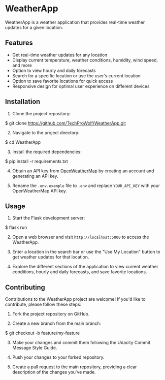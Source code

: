 # WeatherApp

WeatherApp is a weather application that provides real-time weather updates for a given location.

## Features

- Get real-time weather updates for any location
- Display current temperature, weather conditions, humidity, wind speed, and more
- Option to view hourly and daily forecasts
- Search for a specific location or use the user's current location
- Option to save favorite locations for quick access
- Responsive design for optimal user experience on different devices

## Installation

1. Clone the project repository:

 $ git clone https://github.com/TechProWolf/WeatherApp.git

2. Navigate to the project directory:
 
 $ cd WeatherApp

3. Install the required dependencies:

 $ pip install -r requirements.txt

4. Obtain an API key from [OpenWeatherMap](https://openweathermap.org/api) by creating an account and generating an API key.

5. Rename the `.env.example` file to `.env` and replace `YOUR_API_KEY` with your OpenWeatherMap API key.

## Usage

1. Start the Flask development server:
 
 $ flask run
 
2. Open a web browser and visit `http://localhost:5000` to access the WeatherApp.

3. Enter a location in the search bar or use the "Use My Location" button to get weather updates for that location.

4. Explore the different sections of the application to view current weather conditions, hourly and daily forecasts, and save favorite locations.

## Contributing

Contributions to the WeatherApp project are welcome! If you'd like to contribute, please follow these steps:

1. Fork the project repository on GitHub.

2. Create a new branch from the main branch:
 
  $ git checkout -b feature/my-feature

3. Make your changes and commit them following the Udacity Commit Message Style Guide.

4. Push your changes to your forked repository.

5. Create a pull request to the main repository, providing a clear description of the changes you've made.
